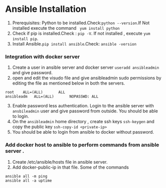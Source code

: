 # Ansible Installation
1. Prerequisites: Python to be installed.Check:```python --version```.If Not installed execute the command ``` yum install python```
2. Check if pip is installed.Check : ``` pip -V ```. If not installed , execute ``` yum install pip ```.
3. Install Ansible.```pip install ansible```.Check: ```ansible -version```

### Integration with docker server
1. Create a user in ansible server and docker server ``` useradd ansibleadmin ``` and give password.
2. open and edit the visudo file and give ansibleadmin sudo permissions by editing the file as mentioned below in both the servers.
```
root    ALL=(ALL)       ALL
ansibleadm   ALL=(ALL)       NOPASSWD: ALL
```
3. Enable password less authentication. Login to the ansible server with ```ansbileadmin``` user and give password from outside. You should be able to login.
4. On the ```ansibleadmin``` home directory , create ssh keys ```ssh-keygen``` and copy the public key ``` ssh-copy-id <private-ip> ```
5. You should be able to login from ansible to docker without password.

### Add docker host to ansible to perform commands from ansible server .
1. Create /etc/ansible/hosts file in ansible server.
2. Add docker-public-ip in that file.
Some of the commands
```
ansible all -m ping
ansible all -a uptime
```
